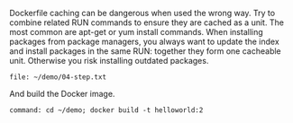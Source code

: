Dockerfile caching can be dangerous when used the wrong way. Try to combine related RUN commands to ensure they are cached as a unit. The most common are apt-get or yum install commands. When installing packages from package managers, you always want to update the index and install packages in the same RUN: together they form one cacheable unit. Otherwise you risk installing outdated packages.

```editor:open-file
file: ~/demo/04-step.txt
```

And build the Docker image.

```terminal:execute
command: cd ~/demo; docker build -t helloworld:2
```